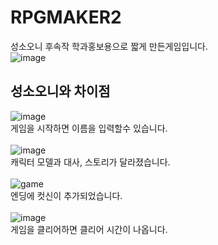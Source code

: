 # RPGMAKER2
성소오니 후속작 학과홍보용으로 짧게 만든게임입니다.<br>
![image](https://user-images.githubusercontent.com/88234731/192283005-ab126bd9-0032-430d-bce3-e5d89826d68f.png)
## 성소오니와 차이점
![image](https://user-images.githubusercontent.com/88234731/193414914-629aa015-2254-46c5-93a0-adc897016519.png)<br>
게임을 시작하면 이름을 입력할수 있습니다.<br><br>
![image](https://user-images.githubusercontent.com/88234731/193415077-e2705e9c-4145-48d5-9d5b-cc5b65bd26e7.png)<br>
캐릭터 모델과 대사, 스토리가 달라졌습니다.<br><br>
![game](https://user-images.githubusercontent.com/88234731/193415383-87b1a762-7583-4a4e-8a76-d27ee0849cda.gif)<br>
엔딩에 컷신이 추가되었습니다.<br><br>
![image](https://user-images.githubusercontent.com/88234731/193415206-614d6261-df9e-4d49-bd53-7fa225f8d97f.png)<br>
게임을 클리어하면 클리어 시간이 나옵니다.<br><br>
